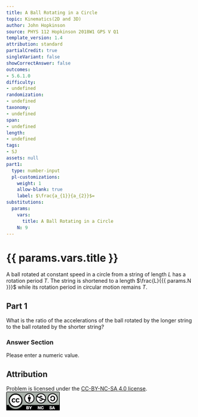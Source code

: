 ```yaml
---
title: A Ball Rotating in a Circle
topic: Kinematics(2D and 3D)
author: John Hopkinson
source: PHYS 112 Hopkinson 2018W1 GPS V Q1
template_version: 1.4
attribution: standard
partialCredit: true
singleVariant: false
showCorrectAnswer: false
outcomes:
- 5.6.1.0
difficulty:
- undefined
randomization:
- undefined
taxonomy:
- undefined
span:
- undefined
length:
- undefined
tags:
- SJ
assets: null
part1:
  type: number-input
  pl-customizations:
    weight: 1
    allow-blank: true
    label: $\frac{a_{1}}{a_{2}}$=
substitutions:
  params:
    vars:
      title: A Ball Rotating in a Circle
    N: 9
---
```

# {{ params.vars.title }}
A ball rotated at constant speed in a circle from a string of length $L$ has a rotation period $T$. The string is shortened to a length $\frac{L}{{{ params.N }}}$ while its rotation period in circular motion remains $T$.

## Part 1

What is the ratio of the accelerations of the ball rotated by the longer string to the ball rotated by the shorter string?

### Answer Section

Please enter a numeric value.

## Attribution

Problem is licensed under the [CC-BY-NC-SA 4.0 license](https://creativecommons.org/licenses/by-nc-sa/4.0/).<br> ![The Creative Commons 4.0 license requiring attribution-BY, non-commercial-NC, and share-alike-SA license.](https://raw.githubusercontent.com/firasm/bits/master/by-nc-sa.png)